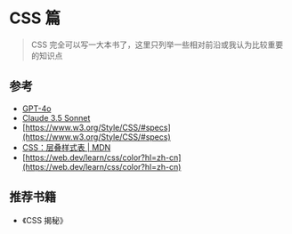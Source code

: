 
# CSS 篇



> CSS 完全可以写一大本书了，这里只列举一些相对前沿或我认为比较重要的知识点

## 参考

- [GPT-4o](https://chatgpt.com/)
- [Claude 3.5 Sonnet](https://www.anthropic.com/news/claude-3-5-sonnet?locale=zh_CN)
- [https://www.w3.org/Style/CSS/#specs](https://www.w3.org/Style/CSS/#specs)
- [CSS：层叠样式表 | MDN](https://developer.mozilla.org/zh-CN/docs/Web/CSS)
- [https://web.dev/learn/css/color?hl=zh-cn](https://web.dev/learn/css/color?hl=zh-cn)

## 推荐书籍

- 《CSS 揭秘》


